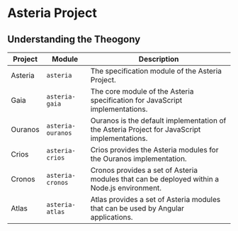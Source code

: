 # Asteria Project

## Understanding the Theogony

| Project | Module | Description |
| ------- | ------ | ----------- |
| Asteria | `asteria` | The specification module of the Asteria Project. |
| Gaia | `asteria-gaia` | The core module of the Asteria specification for JavaScript implementations. |
| Ouranos | `asteria-ouranos` | Ouranos is the default implementation of the Asteria Project for JavaScript implementations. |
| Crios | `asteria-crios` | Crios provides the Asteria modules for the Ouranos implementation. |
| Cronos | `asteria-cronos` | Cronos provides a set of Asteria modules that can be deployed within a Node.js environment. |
| Atlas | `asteria-atlas` | Atlas provides a set of Asteria modules that can be used by Angular applications. |